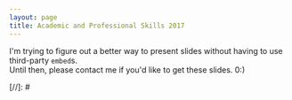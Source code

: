 ```yaml
---
layout: page
title: Academic and Professional Skills 2017
---
```


I'm trying to figure out a better way to present slides without having to use third-party `embed`s. <br> 
Until then, please contact me if you'd like to get these slides. 0:)

[//]: # <script async class="speakerdeck-embed" data-id="7e4639886e474056b8bde1e77cfc57eb" data-ratio="1.77777777777778" src="//speakerdeck.com/assets/embed.js"></script>
